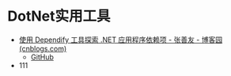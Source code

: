 # DotNet实用工具

- [使用 Dependify 工具探索 .NET 应用程序依赖项 - 张善友 - 博客园 (cnblogs.com)](https://www.cnblogs.com/shanyou/p/18397601)
  - [GitHub](https://github.com/NikiforovAll/dependify)
- 111

